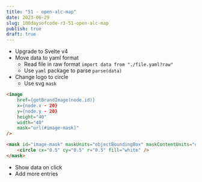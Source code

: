 ```yaml
---
title: "51 - open-alc-map"
date: 2023-06-29
slug: 100daysofcode-r3-51-open-alc-map
publish: true
draft: true
---
```


- Upgrade to Svelte v4
- Move data to yaml format
    - Read file in raw format `import data from "./file.yaml?raw"`
    - Use `yaml` package to parse `parse(data)`
- Change logo to circle
    - Use svg `mask`
```html
<image
    href={getBrandImage(node.id)}
    x={node.x - 20}
    y={node.y - 20}
    height="40"
    width="40"
    mask="url(#image-mask)"
/>

<mask id="image-mask" maskUnits="objectBoundingBox" maskContentUnits="objectBoundingBox">
    <circle cx="0.5" cy="0.5" r="0.5" fill="white" />
</mask>
```
- Show data on click
- Add more entries

